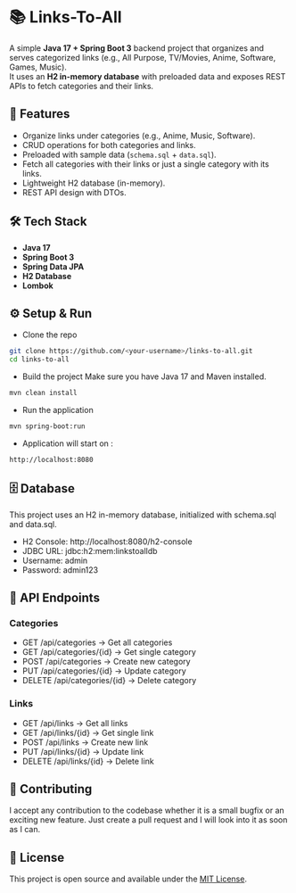 
# 📚 Links-To-All

A simple **Java 17 + Spring Boot 3** backend project that organizes and serves categorized links (e.g., All Purpose, TV/Movies, Anime, Software, Games, Music).  
It uses an **H2 in-memory database** with preloaded data and exposes REST APIs to fetch categories and their links.  


## 🚀 Features

- Organize links under categories (e.g., Anime, Music, Software).
- CRUD operations for both categories and links.
- Preloaded with sample data (`schema.sql` + `data.sql`).
- Fetch all categories with their links or just a single category with its links.
- Lightweight H2 database (in-memory).
- REST API design with DTOs.


## 🛠️ Tech Stack

- **Java 17**
- **Spring Boot 3**
- **Spring Data JPA**
- **H2 Database**
- **Lombok**


## ⚙️ Setup & Run

- Clone the repo
```bash
git clone https://github.com/<your-username>/links-to-all.git
cd links-to-all
```

- Build the project
  Make sure you have Java 17 and Maven installed.
```bash
mvn clean install
```

- Run the application
```bash
mvn spring-boot:run
```

- Application will start on :
```bash
http://localhost:8080
```


## 🗄️ Database

This project uses an H2 in-memory database, initialized with schema.sql and data.sql.

- H2 Console: http://localhost:8080/h2-console
- JDBC URL: jdbc:h2:mem:linkstoalldb
- Username: admin
- Password: admin123


## 📡 API Endpoints

### Categories

- GET /api/categories → Get all categories
- GET /api/categories/{id} → Get single category
- POST /api/categories → Create new category
- PUT /api/categories/{id} → Update category
- DELETE /api/categories/{id} → Delete category

### Links

- GET /api/links → Get all links
- GET /api/links/{id} → Get single link
- POST /api/links → Create new link
- PUT /api/links/{id} → Update link
- DELETE /api/links/{id} → Delete link

## 🤝 Contributing

I accept any contribution to the codebase whether it is a small bugfix or an exciting new feature. Just create a pull request and I will look into it as soon as I can.

## 📜 License

This project is open source and available under the
[MIT License](https://choosealicense.com/licenses/mit/).